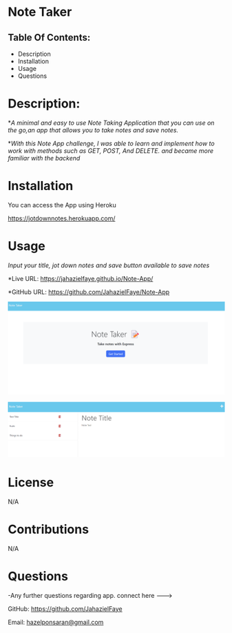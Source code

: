 # Note Taker 

## Table Of Contents:

* Description
* Installation
* Usage
* Questions

# Description:
**A minimal and easy to use Note Taking Application that you can use on the go,an app that allows you to take notes and save notes.*

**With this Note App challenge, I was able to learn and implement how to work with methods such as GET, POST, And DELETE. and became more familiar with the backend*

# Installation
You can access the App using Heroku

https://jotdownnotes.herokuapp.com/

# Usage
*Input your title, jot down notes and save button available to save notes*

 *Live URL: https://jahazielfaye.github.io/Note-App/

 *GitHub URL: https://github.com/JahazielFaye/Note-App

![Screenshot Usage](./Develop/public/assets/Landing-page.png)

![Screenshot Usage](./Develop/public/assets/Test.png)


# License
N/A

# Contributions
N/A

# Questions

-Any further questions regarding app. 
connect here --->

GitHub: https://github.com/JahazielFaye

Email: hazelponsaran@gmail.com

